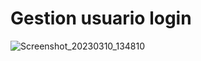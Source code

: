 # Gestion usuario login 


![Screenshot_20230310_134810](https://user-images.githubusercontent.com/91626236/224400498-0e5d68f3-b36d-40f2-90a8-dd9ce051c171.png)

